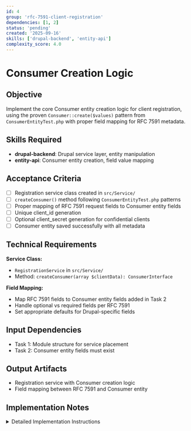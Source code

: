 ```yaml
---
id: 4
group: 'rfc-7591-client-registration'
dependencies: [1, 2]
status: 'pending'
created: '2025-09-16'
skills: ['drupal-backend', 'entity-api']
complexity_score: 4.0
---
```


# Consumer Creation Logic

## Objective

Implement the core Consumer entity creation logic for client registration, using the proven `Consumer::create($values)` pattern from `ConsumerEntityTest.php` with proper field mapping for RFC 7591 metadata.

## Skills Required

- **drupal-backend**: Drupal service layer, entity manipulation
- **entity-api**: Consumer entity creation, field value mapping

## Acceptance Criteria

- [ ] Registration service class created in `src/Service/`
- [ ] `createConsumer()` method following `ConsumerEntityTest.php` patterns
- [ ] Proper mapping of RFC 7591 request fields to Consumer entity fields
- [ ] Unique client_id generation
- [ ] Optional client_secret generation for confidential clients
- [ ] Consumer entity saved successfully with all metadata

## Technical Requirements

**Service Class:**

- `RegistrationService` in `src/Service/`
- Method: `createConsumer(array $clientData): ConsumerInterface`

**Field Mapping:**

- Map RFC 7591 fields to Consumer entity fields added in Task 2
- Handle optional vs required fields per RFC 7591
- Set appropriate defaults for Drupal-specific fields

## Input Dependencies

- Task 1: Module structure for service placement
- Task 2: Consumer entity fields must exist

## Output Artifacts

- Registration service with Consumer creation logic
- Field mapping between RFC 7591 and Consumer entity

## Implementation Notes

<details>
<summary>Detailed Implementation Instructions</summary>

Copy the exact Consumer creation pattern from `ConsumerEntityTest.php`:

**Service Structure:**

```php
<?php

namespace Drupal\simple_oauth_client_registration\Service;

use Drupal\consumers\Entity\Consumer;
use Drupal\Core\Entity\EntityTypeManagerInterface;

class RegistrationService {

  protected $entityTypeManager;

  public function __construct(EntityTypeManagerInterface $entity_type_manager) {
    $this->entityTypeManager = $entity_type_manager;
  }

  public function createConsumer(array $clientData): ConsumerInterface {
    // Use Consumer::create($values) pattern from test
  }
}
```

**Consumer Creation Pattern (from ConsumerEntityTest.php line 84):**

```php
$values = [
  'client_id' => $this->generateClientId(),
  'label' => $clientData['client_name'] ?? 'Registered Client',
  'grant_types' => $clientData['grant_types'] ?? ['authorization_code'],
  'redirect' => $clientData['redirect_uris'] ?? [],
  'confidential' => $clientData['token_endpoint_auth_method'] !== 'none',
  // Map RFC 7591 fields to Consumer fields
  'client_name' => $clientData['client_name'] ?? '',
  'client_uri' => $clientData['client_uri'] ?? '',
  'logo_uri' => $clientData['logo_uri'] ?? '',
  // ... other fields
];

$consumer = Consumer::create($values);
$consumer->save();
```

**Client ID Generation:**

- Use `\Drupal\Component\Utility\Crypt::randomBytesBase64(32)` or similar
- Ensure uniqueness by checking existing Consumer entities

**Field Defaults:**

- Set reasonable defaults from ConsumerEntityTest.php (lines 111-127)
- access_token_expiration: 300
- refresh_token_expiration: 1209600
- confidential: TRUE (unless specified otherwise)
</details>
